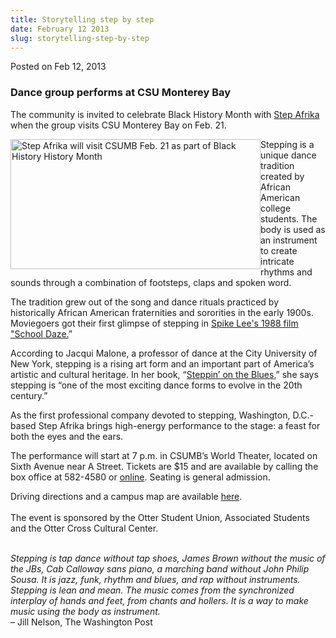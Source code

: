 ```yaml
---
title: Storytelling step by step
date: February 12 2013
slug: storytelling-step-by-step
---
```





<span class="date">Posted on Feb 12, 2013    </span>
<h3>Dance group performs at CSU Monterey Bay</h3>
<p>The community is invited to celebrate Black History Month with
<a href="http://www.stepafrika.org/aboutus.htm" rel="nofollow">Step
Afrika</a> when the group visits CSU Monterey Bay on Feb. 21.</p>
<p><img alt="Step Afrika will visit CSUMB Feb. 21 as part of Black History History Month " src="http://news.csumb.edu/sites/default/files/65/attachments/news/images/step_afrika_small_for_web.jpg" style="float:left; width:400px; height:208px">Stepping is a
unique dance tradition created by African American college
students. The body is used as an instrument to create intricate
rhythms and sounds through a combination of footsteps, claps and
spoken word.</img></p>
<p>The tradition grew out of the song and dance rituals practiced
by historically African American fraternities and sororities in the
early 1900s. Moviegoers got their first glimpse of stepping in
<a href="http://www.youtube.com/watch?v=ZZLxiWqmGus" rel="nofollow">Spike Lee&apos;s 1988 film &quot;School Daze.</a>&#x201D;</p>
<p>According to Jacqui Malone, a professor of dance at the City
University of New York, stepping is a rising art form and an
important part of America&#x2019;s artistic and cultural heritage. In her
book, &#x201C;<a href="http://www.press.uillinois.edu/books/catalog/47pkg2ab9780252065088.html" rel="nofollow">Steppin&#x2019; on the Blues</a>,&#x201D; she says stepping is
&#x201C;one of the most exciting dance forms to evolve in the 20th
century.&#x201D;</p>
<p>As the first professional company devoted to stepping,
Washington, D.C.-based Step Afrika brings high-energy performance
to the stage: a feast for both the eyes and the ears.</p>
<p>The performance will start at 7 p.m. in CSUMB&#x2019;s World Theater,
located on Sixth Avenue near A Street. Tickets are $15 and are
available by calling the box office at 582-4580 or <a href="http://csumb.edu/worldtheater" rel="nofollow">onli</a><a href="http://csumb.edu/worldtheater" rel="nofollow">ne</a>.&#xA0;Seating
is general admission.</p>
<p>Driving directions and a campus map are available <a href="http://csumb.edu/map" rel="nofollow">here</a>.<br>
<br>
The event is sponsored by the Otter Student Union, Associated
Students and the Otter Cross Cultural Center.</br></br></p>
<p><em>Stepping is tap dance without tap shoes, James Brown without
the music of the JBs, Cab Calloway sans piano, a marching band
without John Philip Sousa. It is jazz, funk, rhythm and blues, and
rap without instruments. Stepping is lean and mean. The music comes
from the synchronized interplay of hands and feet, from chants and
hollers. It is a way to make music using the body as
instrument.</em><br>
&#x2013; Jill Nelson, The Washington Post<br>
&#xA0;</br></br></p>





